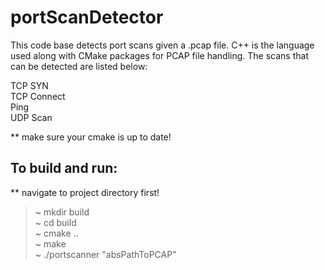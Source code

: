 # portScanDetector
This code base detects port scans given a .pcap file. C++ is the language used along with CMake packages for PCAP file handling. The scans that can be detected are listed below:

TCP SYN </br>
TCP Connect </br>
Ping </br>
UDP Scan </br>

** make sure your cmake is up to date!

## To build and run:
** navigate to project directory first! 

>~ mkdir build </br>
>~ cd build </br>
>~ cmake .. </br>
>~ make </br>
>~ ./portscanner "absPathToPCAP" </br>
